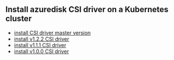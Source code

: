 ## Install azuredisk CSI driver on a Kubernetes cluster

 - [install CSI driver master version](./install-csi-driver-master.md)
 - [install v1.2.2 CSI driver](./install-csi-driver-v1.2.2.md)
 - [install v1.1.1 CSI driver](./install-csi-driver-v1.1.1.md)
 - [install v1.0.0 CSI driver](./install-csi-driver-v1.0.0.md)
